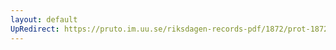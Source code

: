 ```yaml
---
layout: default
UpRedirect: https://pruto.im.uu.se/riksdagen-records-pdf/1872/prot-1872--ak--422.pdf
---
```


